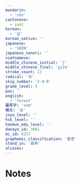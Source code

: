 ```yaml
---
mandarin:
  - 'sēn'
cantonese:
  - sam1
korean:
  - '삼'
korean_native: ''
japanese:
  - 'SHIN'
japanese_nanori: ''
vietnamese:
middle_chinese_initial: 'ʃ'
middle_chinese_final: 'ɣiɪm'
stroke_count: 12
radical: '木'
skip_number: '2-4-8'
grade_level: 3
pos: ''
english:
  - 'forest'
羅馬字: 'sum'
韓文: '숨'
joyo_level: ''
hsk_level: ''
hanmun_edu_level: ''
danayo_id: 3001
mc_id: 6257
graphemic_classification: '會意'
stand_in: '森林'
aliases:
---
```


# Notes
